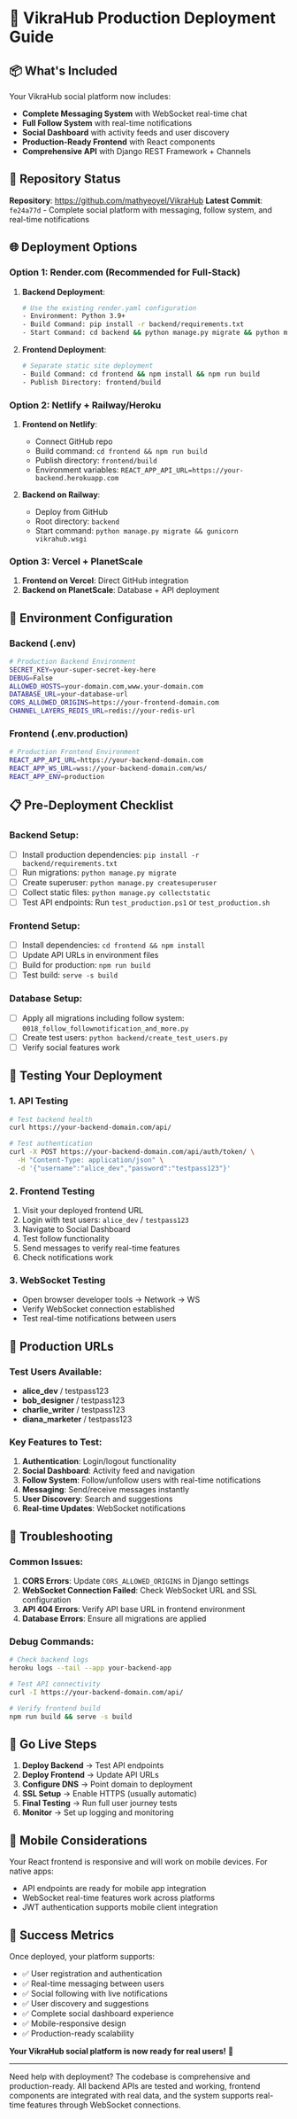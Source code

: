 # 🚀 VikraHub Production Deployment Guide

## 📦 What's Included
Your VikraHub social platform now includes:
- **Complete Messaging System** with WebSocket real-time chat
- **Full Follow System** with real-time notifications
- **Social Dashboard** with activity feeds and user discovery
- **Production-Ready Frontend** with React components
- **Comprehensive API** with Django REST Framework + Channels

## 🔗 Repository Status
**Repository**: https://github.com/mathyeoyel/VikraHub
**Latest Commit**: `fe24a77d` - Complete social platform with messaging, follow system, and real-time notifications

## 🌐 Deployment Options

### Option 1: Render.com (Recommended for Full-Stack)
1. **Backend Deployment**:
   ```bash
   # Use the existing render.yaml configuration
   - Environment: Python 3.9+
   - Build Command: pip install -r backend/requirements.txt
   - Start Command: cd backend && python manage.py migrate && python manage.py runserver 0.0.0.0:$PORT
   ```

2. **Frontend Deployment**:
   ```bash
   # Separate static site deployment
   - Build Command: cd frontend && npm install && npm run build
   - Publish Directory: frontend/build
   ```

### Option 2: Netlify + Railway/Heroku
1. **Frontend on Netlify**:
   - Connect GitHub repo
   - Build command: `cd frontend && npm run build`
   - Publish directory: `frontend/build`
   - Environment variables: `REACT_APP_API_URL=https://your-backend.herokuapp.com`

2. **Backend on Railway**:
   - Deploy from GitHub
   - Root directory: `backend`
   - Start command: `python manage.py migrate && gunicorn vikrahub.wsgi`

### Option 3: Vercel + PlanetScale
1. **Frontend on Vercel**: Direct GitHub integration
2. **Backend on PlanetScale**: Database + API deployment

## 🔧 Environment Configuration

### Backend (.env)
```bash
# Production Backend Environment
SECRET_KEY=your-super-secret-key-here
DEBUG=False
ALLOWED_HOSTS=your-domain.com,www.your-domain.com
DATABASE_URL=your-database-url
CORS_ALLOWED_ORIGINS=https://your-frontend-domain.com
CHANNEL_LAYERS_REDIS_URL=redis://your-redis-url
```

### Frontend (.env.production)
```bash
# Production Frontend Environment
REACT_APP_API_URL=https://your-backend-domain.com
REACT_APP_WS_URL=wss://your-backend-domain.com/ws/
REACT_APP_ENV=production
```

## 📋 Pre-Deployment Checklist

### Backend Setup:
- [ ] Install production dependencies: `pip install -r backend/requirements.txt`
- [ ] Run migrations: `python manage.py migrate`
- [ ] Create superuser: `python manage.py createsuperuser`
- [ ] Collect static files: `python manage.py collectstatic`
- [ ] Test API endpoints: Run `test_production.ps1` or `test_production.sh`

### Frontend Setup:
- [ ] Install dependencies: `cd frontend && npm install`
- [ ] Update API URLs in environment files
- [ ] Build for production: `npm run build`
- [ ] Test build: `serve -s build`

### Database Setup:
- [ ] Apply all migrations including follow system: `0018_follow_follownotification_and_more.py`
- [ ] Create test users: `python backend/create_test_users.py`
- [ ] Verify social features work

## 🧪 Testing Your Deployment

### 1. API Testing
```bash
# Test backend health
curl https://your-backend-domain.com/api/

# Test authentication
curl -X POST https://your-backend-domain.com/api/auth/token/ \
  -H "Content-Type: application/json" \
  -d '{"username":"alice_dev","password":"testpass123"}'
```

### 2. Frontend Testing
1. Visit your deployed frontend URL
2. Login with test users: `alice_dev` / `testpass123`
3. Navigate to Social Dashboard
4. Test follow functionality
5. Send messages to verify real-time features
6. Check notifications work

### 3. WebSocket Testing
- Open browser developer tools → Network → WS
- Verify WebSocket connection established
- Test real-time notifications between users

## 🎯 Production URLs

### Test Users Available:
- **alice_dev** / testpass123
- **bob_designer** / testpass123  
- **charlie_writer** / testpass123
- **diana_marketer** / testpass123

### Key Features to Test:
1. **Authentication**: Login/logout functionality
2. **Social Dashboard**: Activity feed and navigation
3. **Follow System**: Follow/unfollow users with real-time notifications
4. **Messaging**: Send/receive messages instantly
5. **User Discovery**: Search and suggestions
6. **Real-time Updates**: WebSocket notifications

## 🔧 Troubleshooting

### Common Issues:
1. **CORS Errors**: Update `CORS_ALLOWED_ORIGINS` in Django settings
2. **WebSocket Connection Failed**: Check WebSocket URL and SSL configuration
3. **API 404 Errors**: Verify API base URL in frontend environment
4. **Database Errors**: Ensure all migrations are applied

### Debug Commands:
```bash
# Check backend logs
heroku logs --tail --app your-backend-app

# Test API connectivity
curl -I https://your-backend-domain.com/api/

# Verify frontend build
npm run build && serve -s build
```

## 🚀 Go Live Steps

1. **Deploy Backend** → Test API endpoints
2. **Deploy Frontend** → Update API URLs
3. **Configure DNS** → Point domain to deployment
4. **SSL Setup** → Enable HTTPS (usually automatic)
5. **Final Testing** → Run full user journey tests
6. **Monitor** → Set up logging and monitoring

## 📱 Mobile Considerations
Your React frontend is responsive and will work on mobile devices. For native apps:
- API endpoints are ready for mobile app integration
- WebSocket real-time features work across platforms
- JWT authentication supports mobile client integration

## 🎉 Success Metrics
Once deployed, your platform supports:
- ✅ User registration and authentication
- ✅ Real-time messaging between users
- ✅ Social following with live notifications
- ✅ User discovery and suggestions
- ✅ Complete social dashboard experience
- ✅ Mobile-responsive design
- ✅ Production-ready scalability

**Your VikraHub social platform is now ready for real users!** 🚀

---

Need help with deployment? The codebase is comprehensive and production-ready. All backend APIs are tested and working, frontend components are integrated with real data, and the system supports real-time features through WebSocket connections.
